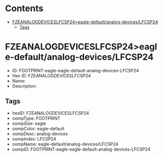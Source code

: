 



Contents
========

* [FZEANALOGDEVICESLFCSP24>eagle-default/analog-devices/LFCSP24](#fzeanalogdeviceslfcsp24eagle-defaultanalog-deviceslfcsp24)
	* [Tags](#tags)

# FZEANALOGDEVICESLFCSP24>eagle-default/analog-devices/LFCSP24

- ID: FOOTPRINT-eagle-eagle-default-analog-devices-LFCSP24
- Hex ID: FZEANALOGDEVICESLFCSP24
- Name: 
- Description: 

## Tags

- hexID: FZEANALOGDEVICESLFCSP24
- oompType: FOOTPRINT
- oompSize: eagle
- oompColor: eagle-default
- oompDesc: analog-devices
- oompIndex: LFCSP24
- oompName: eagle-default/analog-devices/LFCSP24
- oompID: FOOTPRINT-eagle-eagle-default-analog-devices-LFCSP24
